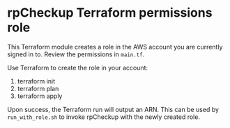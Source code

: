 # rpCheckup Terraform permissions role

This Terraform module creates a role in the AWS account you are currently signed in to. Review the permissions in `main.tf`.

Use Terraform to create the role in your account:

1. terraform init
2. terraform plan
3. terraform apply

Upon success, the Terraform run will output an ARN. This can be used by `run_with_role.sh` to invoke rpCheckup with the newly created role.
